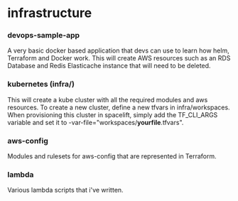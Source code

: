 # infrastructure

### devops-sample-app
A very basic docker based application that devs can use to learn how helm, Terraform and Docker work. This will create AWS resources such as an RDS Database and Redis Elasticache instance that will need to be deleted. 

### kubernetes (infra/)
This will create a kube cluster with all the required modules and aws resources. To create a new cluster, define a new tfvars in infra/workspaces. When provisioning this cluster in spacelift, simply add the TF_CLI_ARGS variable and set it to -var-file="workspaces/__yourfile__.tfvars".

### aws-config
Modules and rulesets for aws-config that are represented in Terraform. 

### lambda 
Various lambda scripts that i've written. 
